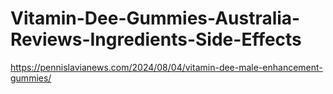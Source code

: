 # Vitamin-Dee-Gummies-Australia-Reviews-Ingredients-Side-Effects
https://pennislavianews.com/2024/08/04/vitamin-dee-male-enhancement-gummies/
